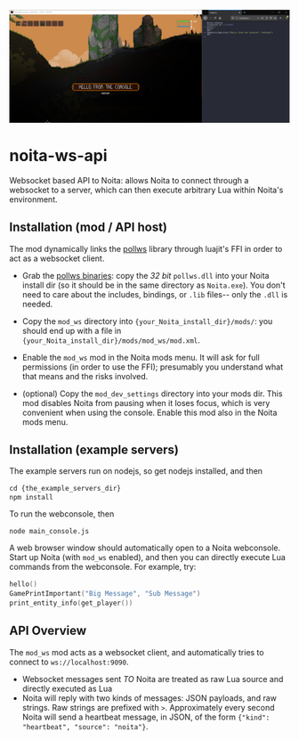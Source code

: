 ![Screenshot of the example webconsole being used to print an "important" game message](/screenshot.jpg?raw=true)

# noita-ws-api
Websocket based API to Noita: allows Noita to connect through a websocket to a server, which can then execute
arbitrary Lua within Noita's environment.

## Installation (mod / API host)

The mod dynamically links the [pollws](https://github.com/probable-basilisk/pollws) library through 
luajit's FFI in order to act as a websocket client.

* Grab the [pollws binaries](https://github.com/probable-basilisk/pollws/releases/download/0.1.0/pollws_0_1_0_windows.zip): copy
the *32 bit* `pollws.dll` into your Noita install dir (so it should be in the same directory as `Noita.exe`). You don't need
to care about the includes, bindings, or `.lib` files-- only the `.dll` is needed.

* Copy the `mod_ws` directory into `{your_Noita_install_dir}/mods/`: you should end up with a file in
`{your_Noita_install_dir}/mods/mod_ws/mod.xml`.

* Enable the `mod_ws` mod in the Noita mods menu. It will ask for full permissions (in order to use the FFI); presumably
you understand what that means and the risks involved.

* (optional) Copy the `mod_dev_settings` directory into your mods dir. This mod disables Noita from pausing when
it loses focus, which is very convenient when using the console. Enable this mod also in the Noita mods menu.

## Installation (example servers)

The example servers run on nodejs, so get nodejs installed, and then
```
cd {the_example_servers_dir}
npm install
```

To run the webconsole, then
```
node main_console.js
```

A web browser window should automatically open to a Noita webconsole. Start up Noita (with `mod_ws` enabled),
and then you can directly execute Lua commands from the webconsole. For example, try:

```Lua
hello()
GamePrintImportant("Big Message", "Sub Message")
print_entity_info(get_player())
```

## API Overview

The `mod_ws` mod acts as a websocket client, and automatically tries to connect to `ws://localhost:9090`.

* Websocket messages sent *TO* Noita are treated as raw Lua source and directly executed as Lua
* Noita will reply with two kinds of messages: JSON payloads, and raw strings. Raw strings are
prefixed with `>`. Approximately every second Noita will send a heartbeat message, in JSON, of the
form `{"kind": "heartbeat", "source": "noita"}`.
